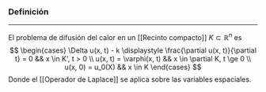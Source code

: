 ### Definición
---
El problema de difusión del calor en un [[Recinto compacto]] $K \subset \mathbb R^n$ es $$ \begin{cases} 
	\Delta u(x, t) - k \displaystyle \frac{\partial u(x, t)}{\partial t} = 0 && x \in K', t > 0 \\
	u(x, t) = \varphi(x, t) && x \in \partial K, t \ge 0 \\
	u(x, 0) = u_0(X) && x \in K
\end{cases} $$
Donde el [[Operador de Laplace]] se aplica sobre las variables espaciales.